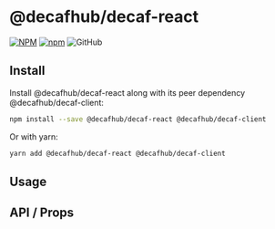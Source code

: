# @decafhub/decaf-react

[![NPM](https://img.shields.io/npm/v/@decafhub/react.svg)](https://www.npmjs.com/package/@decafhub/decaf-react)
[![npm](https://img.shields.io/npm/dm/@decafhub/react.svg)](https://www.npmjs.com/package/@decafhub/decaf-react)
![GitHub](https://img.shields.io/github/license/teloscube/decaf-client-commons-react)

## Install

Install @decafhub/decaf-react along with its peer dependency @decafhub/decaf-client:

```bash
npm install --save @decafhub/decaf-react @decafhub/decaf-client
```

Or with yarn:

```bash
yarn add @decafhub/decaf-react @decafhub/decaf-client
```

## Usage

## API / Props

